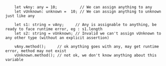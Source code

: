
        let vAny: any = 10;          // We can assign anything to any
        let vUnknown: unknown =  10; // We can assign anything to unknown just like any 

        let s1: string = vAny;     // Any is assignable to anything, be ready to face runtime error, eg : s1.length
        let s2: string = vUnknown; // Invalid we can't assign vUnknown to any other type (without an explicit assertion)

        vAny.method();     // ok anything goes with any, may get runtime error, method may not exist
        vUnknown.method(); // not ok, we don't know anything about this variable
